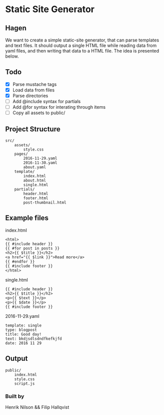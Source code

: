
# Static Site Generator
## Hagen
We want to create a simple static-site generator, that can parse templates and text files. It should output a single HTML file while
reading data from yaml files, and then writing that data to a HTML file. The idea is presented below.

## Todo
- [x] Parse mustache tags
- [x] Load data from files
- [x] Parse directories
- [ ] Add \@include syntax for partials
- [ ] Add \@for syntax for interating through items
- [ ] Copy all assets to public/

## Project Structure
```
src/
	assets/
		style.css
	pages/
		2016-11-29.yaml
		2016-11-30.yaml
		about.yaml
	template/
		index.html
		about.html
		single.html
	partials/
		header.html
		footer.html
		post-thumbnail.html
```
## Example files
index.html
```
<html>
{{ #include header }}
{{ #for post in posts }}
<h2>{{ $title }}</h2>
<a href="{{ $link }}">Read more</a>
{{ #endfor }}
{{ #include footer }}
</html>
```

single.html
```
{{ #include header }}
<h2>{{ $title }}</h2>
<p>{{ $text }}</p>
<p>{{ $date }}</p>
{{ #include footer }}
```
2016-11-29.yaml
```
template: single
type: blogpost
title: Good day!
text: bkdjsdlsdndfkefkjfd
date: 2016 11 29
```

## Output
```
public/
	index.html
	style.css
	script.js
```
### Built by
Henrik Nilson && Filip Hallqvist

